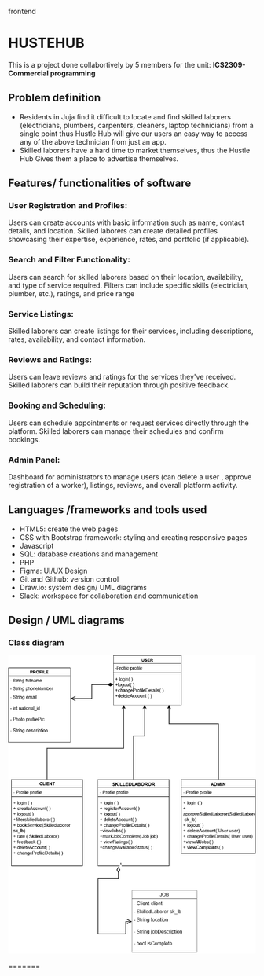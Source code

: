 frontend
# HUSTEHUB
This is a project done collabortively by 5 members for the unit: **ICS2309-Commercial programming**

## Problem definition
- Residents in Juja find it difficult to locate and find skilled laborers (electricians, plumbers, carpenters, cleaners, laptop technicians) from a single point thus Hustle Hub will give our users an easy way to access any of the above technician from just an app.
- Skilled laborers have a hard time to market themselves, thus the Hustle Hub Gives them a place to advertise themselves.

## Features/ functionalities of software

### User Registration and Profiles:
Users can create accounts with basic information such as name, contact details, and location.
Skilled laborers can create detailed profiles showcasing their expertise, experience, rates, and portfolio (if applicable).
### Search and Filter Functionality:
Users can search for skilled laborers based on their location, availability, and type of service required.
Filters can include specific skills (electrician, plumber, etc.), ratings, and price range
### Service Listings:
Skilled laborers can create listings for their services, including descriptions, rates, availability, and contact information.
### Reviews and Ratings:
Users can leave reviews and ratings for the services they've received.
Skilled laborers can build their reputation through positive feedback.
### Booking and Scheduling:
Users can schedule appointments or request services directly through the platform.
Skilled laborers can manage their schedules and confirm bookings.
### Admin Panel:
Dashboard for administrators to manage users (can delete a user , approve registration of a worker), listings, reviews, and overall platform activity.

## Languages /frameworks and tools used
- HTML5: create the web pages
- CSS with Bootstrap framework: styling and creating responsive pages
- Javascript
- SQL: database creations and management
- PHP
- Figma: UI/UX Design
- Git and Github: version control
- Draw.io: system design/ UML diagrams
- Slack: workspace for collaboration and communication

## Design / UML diagrams

### Class diagram
![Class Diagram](/Diagrams/class_diagram.png)


=======

